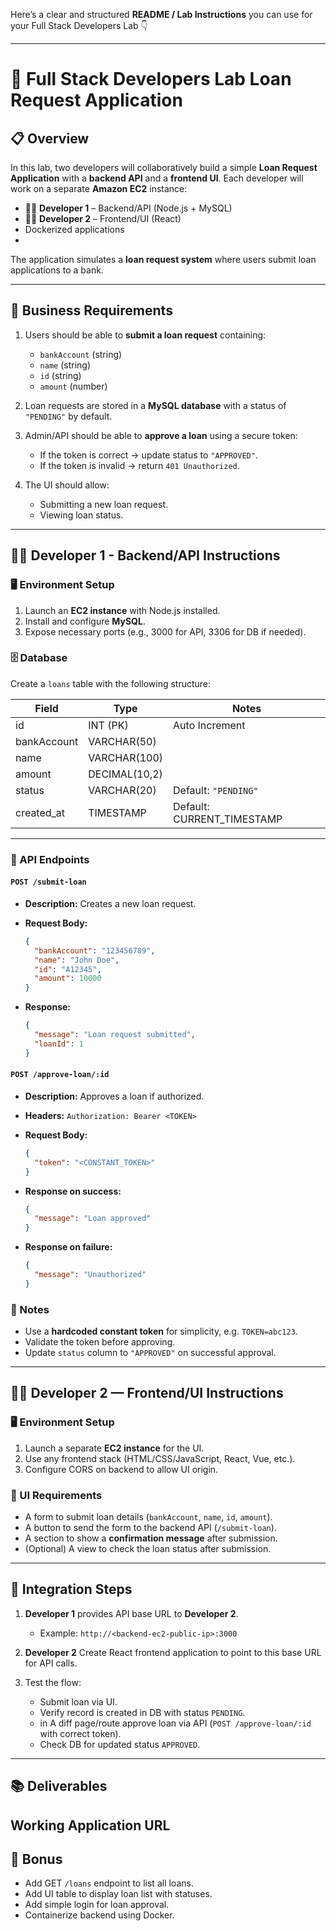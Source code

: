 Here’s a clear and structured **README / Lab Instructions** you can use for your Full Stack Developers Lab 👇

---

# 🧪 Full Stack Developers Lab  Loan Request Application

## 📋 Overview

In this lab, two developers will collaboratively build a simple **Loan Request Application** with a **backend API** and a **frontend UI**.
Each developer will work on a separate **Amazon EC2** instance:

* 🧑‍💻 **Developer 1** – Backend/API (Node.js + MySQL)
* 🧑‍💻 **Developer 2** – Frontend/UI (React)
* Dockerized applications
* 
The application simulates a **loan request system** where users submit loan applications to a bank.

---


## 📌 Business Requirements

1. Users should be able to **submit a loan request** containing:

   * `bankAccount` (string)
   * `name` (string)
   * `id` (string)
   * `amount` (number)

2. Loan requests are stored in a **MySQL database** with a status of `"PENDING"` by default.

3. Admin/API should be able to **approve a loan** using a secure token:

   * If the token is correct → update status to `"APPROVED"`.
   * If the token is invalid → return `401 Unauthorized`.

4. The UI should allow:

   * Submitting a new loan request.
   * Viewing loan status.

---

## 🧑‍💻 Developer 1 - Backend/API Instructions

### 🖥 Environment Setup

1. Launch an **EC2 instance** with Node.js installed.
2. Install and configure **MySQL**.
3. Expose necessary ports (e.g., 3000 for API, 3306 for DB if needed).

### 🗄 Database

Create a `loans` table with the following structure:

| Field       | Type          | Notes                         |
| ----------- | ------------- | ----------------------------- |
| id          | INT (PK)      | Auto Increment                |
| bankAccount | VARCHAR(50)   |                               |
| name        | VARCHAR(100)  |                               |
| amount      | DECIMAL(10,2) |                               |
| status      | VARCHAR(20)   | Default: `"PENDING"`          |
| created_at  | TIMESTAMP     | Default: CURRENT_TIMESTAMP    |

---

### 🧰 API Endpoints

#### `POST /submit-loan`

* **Description:** Creates a new loan request.
* **Request Body:**

  ```json
  {
    "bankAccount": "123456789",
    "name": "John Doe",
    "id": "A12345",
    "amount": 10000
  }
  ```
* **Response:**

  ```json
  {
    "message": "Loan request submitted",
    "loanId": 1
  }
  ```

#### `POST /approve-loan/:id`

* **Description:** Approves a loan if authorized.
* **Headers:** `Authorization: Bearer <TOKEN>`
* **Request Body:**

  ```json
  {
    "token": "<CONSTANT_TOKEN>"
  }
  ```
* **Response on success:**

  ```json
  {
    "message": "Loan approved"
  }
  ```
* **Response on failure:**

  ```json
  {
    "message": "Unauthorized"
  }
  ```

### 🔐 Notes

* Use a **hardcoded constant token** for simplicity, e.g. `TOKEN=abc123`.
* Validate the token before approving.
* Update `status` column to `"APPROVED"` on successful approval.

---

## 🧑‍💻 Developer 2 — Frontend/UI Instructions

### 🖥 Environment Setup

1. Launch a separate **EC2 instance** for the UI.
2. Use any frontend stack (HTML/CSS/JavaScript, React, Vue, etc.).
3. Configure CORS on backend to allow UI origin.

### 📄 UI Requirements

* A form to submit loan details (`bankAccount`, `name`, `id`, `amount`).
* A button to send the form to the backend API (`/submit-loan`).
* A section to show a **confirmation message** after submission.
* (Optional) A view to check the loan status after submission.

---

## 🔄 Integration Steps

1. **Developer 1** provides API base URL to **Developer 2**.

   * Example: `http://<backend-ec2-public-ip>:3000`

2. **Developer 2** Create React frontend application to point to this base URL for API calls.

3. Test the flow:

   * Submit loan via UI.
   * Verify record is created in DB with status `PENDING`.
   * in A diff page/route approve loan via API (`POST /approve-loan/:id` with correct token).
   * Check DB for updated status `APPROVED`.

---



## 📚 Deliverables

Working Application URL
---

## 🚀 Bonus

* Add GET `/loans` endpoint to list all loans.
* Add UI table to display loan list with statuses.
* Add simple login for loan approval.
* Containerize backend using Docker.

